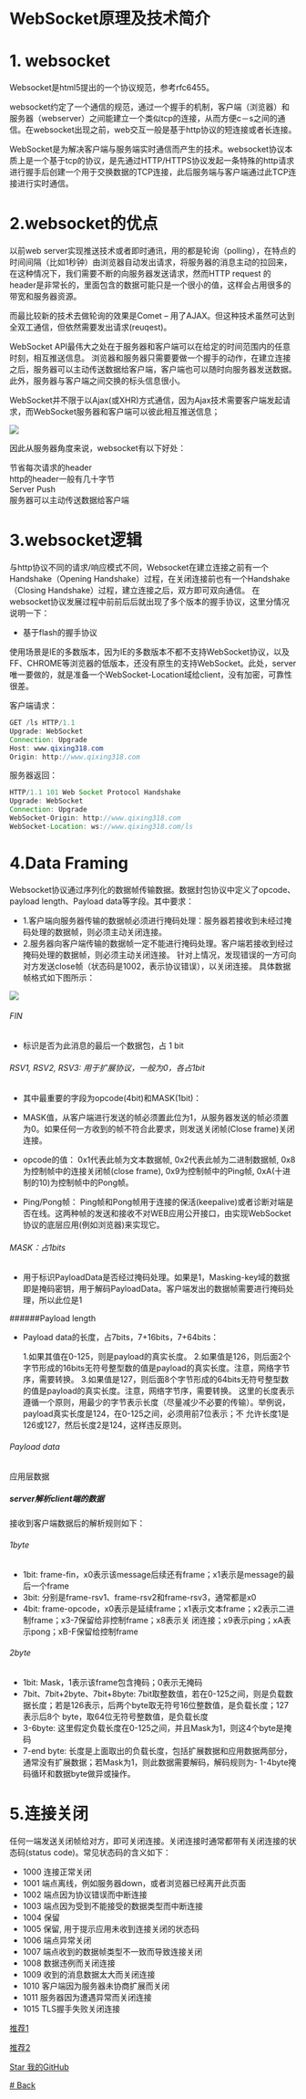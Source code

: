# WebSocket原理及技术简介

# 1. websocket

Websocket是html5提出的一个协议规范，参考rfc6455。

websocket约定了一个通信的规范，通过一个握手的机制，客户端（浏览器）和服务器（webserver）之间能建立一个类似tcp的连接，从而方便c－s之间的通信。在websocket出现之前，web交互一般是基于http协议的短连接或者长连接。

WebSocket是为解决客户端与服务端实时通信而产生的技术。websocket协议本质上是一个基于tcp的协议，是先通过HTTP/HTTPS协议发起一条特殊的http请求进行握手后创建一个用于交换数据的TCP连接，此后服务端与客户端通过此TCP连接进行实时通信。

# 2.websocket的优点
以前web server实现推送技术或者即时通讯，用的都是轮询（polling），在特点的时间间隔（比如1秒钟）由浏览器自动发出请求，将服务器的消息主动的拉回来，在这种情况下，我们需要不断的向服务器发送请求，然而HTTP request 的header是非常长的，里面包含的数据可能只是一个很小的值，这样会占用很多的带宽和服务器资源。

而最比较新的技术去做轮询的效果是Comet – 用了AJAX。但这种技术虽然可达到全双工通信，但依然需要发出请求(reuqest)。

WebSocket API最伟大之处在于服务器和客户端可以在给定的时间范围内的任意时刻，相互推送信息。 浏览器和服务器只需要要做一个握手的动作，在建立连接之后，服务器可以主动传送数据给客户端，客户端也可以随时向服务器发送数据。 此外，服务器与客户端之间交换的标头信息很小。

WebSocket并不限于以Ajax(或XHR)方式通信，因为Ajax技术需要客户端发起请求，而WebSocket服务器和客户端可以彼此相互推送信息；

![](https://jayqiu.github.io/blog/2017/img/blog_05_11_17_01.png)

因此从服务器角度来说，websocket有以下好处：

节省每次请求的header</br>
http的header一般有几十字节</br>
Server Push</br>
服务器可以主动传送数据给客户端

# 3.websocket逻辑

与http协议不同的请求/响应模式不同，Websocket在建立连接之前有一个Handshake（Opening Handshake）过程，在关闭连接前也有一个Handshake（Closing Handshake）过程，建立连接之后，双方即可双向通信。
在websocket协议发展过程中前前后后就出现了多个版本的握手协议，这里分情况说明一下：

* 基于flash的握手协议

使用场景是IE的多数版本，因为IE的多数版本不都不支持WebSocket协议，以及FF、CHROME等浏览器的低版本，还没有原生的支持WebSocket。此处，server唯一要做的，就是准备一个WebSocket-Location域给client，没有加密，可靠性很差。

客户端请求：

````java
GET /ls HTTP/1.1
Upgrade: WebSocket
Connection: Upgrade
Host: www.qixing318.com
Origin: http://www.qixing318.com
````
服务器返回：

````java
HTTP/1.1 101 Web Socket Protocol Handshake
Upgrade: WebSocket
Connection: Upgrade
WebSocket-Origin: http://www.qixing318.com
WebSocket-Location: ws://www.qixing318.com/ls
````

# 4.Data Framing

Websocket协议通过序列化的数据帧传输数据。数据封包协议中定义了opcode、payload length、Payload data等字段。其中要求：

* 1.客户端向服务器传输的数据帧必须进行掩码处理：服务器若接收到未经过掩码处理的数据帧，则必须主动关闭连接。
* 2.服务器向客户端传输的数据帧一定不能进行掩码处理。客户端若接收到经过掩码处理的数据帧，则必须主动关闭连接。
针对上情况，发现错误的一方可向对方发送close帧（状态码是1002，表示协议错误），以关闭连接。
具体数据帧格式如下图所示：

![](https://jayqiu.github.io/blog/2017/img/blog_05_11_17_02.png)

###### FIN

* 标识是否为此消息的最后一个数据包，占 1 bit

###### RSV1, RSV2, RSV3: 用于扩展协议，一般为0，各占1bit

* 其中最重要的字段为opcode(4bit)和MASK(1bit)：

* MASK值，从客户端进行发送的帧必须置此位为1，从服务器发送的帧必须置为0。如果任何一方收到的帧不符合此要求，则发送关闭帧(Close frame)关闭连接。
* opcode的值： 0x1代表此帧为文本数据帧, 0x2代表此帧为二进制数据帧, 0x8为控制帧中的连接关闭帧(close frame), 0x9为控制帧中的Ping帧, 0xA(十进制的10)为控制帧中的Pong帧。
* Ping/Pong帧： Ping帧和Pong帧用于连接的保活(keepalive)或者诊断对端是否在线。这两种帧的发送和接收不对WEB应用公开接口，由实现WebSocket协议的底层应用(例如浏览器)来实现它。

###### MASK：占1bits

* 用于标识PayloadData是否经过掩码处理。如果是1，Masking-key域的数据即是掩码密钥，用于解码PayloadData。客户端发出的数据帧需要进行掩码处理，所以此位是1

######Payload length

* Payload data的长度，占7bits，7+16bits，7+64bits：

	1.如果其值在0-125，则是payload的真实长度。
	2.如果值是126，则后面2个字节形成的16bits无符号整型数的值是payload的真实长度。注意，网络字节序，需要转换。
	3.如果值是127，则后面8个字节形成的64bits无符号整型数的值是payload的真实长度。注意，网络字节序，需要转换。
	这里的长度表示遵循一个原则，用最少的字节表示长度（尽量减少不必要的传输）。举例说，payload真实长度是124，在0-125之间，必须用前7位表示；不	允许长度1是126或127，然后长度2是124，这样违反原则。

###### Payload data

应用层数据

##### server解析client端的数据

接收到客户端数据后的解析规则如下：

###### 1byte
* 1bit: frame-fin，x0表示该message后续还有frame；x1表示是message的最后一个frame
* 3bit: 分别是frame-rsv1、frame-rsv2和frame-rsv3，通常都是x0
* 4bit: frame-opcode，x0表示是延续frame；x1表示文本frame；x2表示二进制frame；x3-7保留给非控制frame；x8表示关 闭连接；x9表示ping；xA表示pong；xB-F保留给控制frame

###### 2byte

* 1bit: Mask，1表示该frame包含掩码；0表示无掩码
* 7bit、7bit+2byte、7bit+8byte: 7bit取整数值，若在0-125之间，则是负载数据长度；若是126表示，后两个byte取无符号16位整数值，是负载长度；127表示后8个 byte，取64位无符号整数值，是负载长度
* 3-6byte: 这里假定负载长度在0-125之间，并且Mask为1，则这4个byte是掩码
* 7-end byte: 长度是上面取出的负载长度，包括扩展数据和应用数据两部分，通常没有扩展数据；若Mask为1，则此数据需要解码，解码规则为- 1-4byte掩码循环和数据byte做异或操作。

# 5.连接关闭
任何一端发送关闭帧给对方，即可关闭连接。关闭连接时通常都带有关闭连接的状态码(status code)。常见状态码的含义如下：

* 1000 连接正常关闭
* 1001 端点离线，例如服务器down，或者浏览器已经离开此页面
* 1002 端点因为协议错误而中断连接
* 1003 端点因为受到不能接受的数据类型而中断连接
* 1004 保留
* 1005 保留, 用于提示应用未收到连接关闭的状态码
* 1006 端点异常关闭
* 1007 端点收到的数据帧类型不一致而导致连接关闭
* 1008 数据违例而关闭连接
* 1009 收到的消息数据太大而关闭连接
* 1010 客户端因为服务器未协商扩展而关闭
* 1011 服务器因为遭遇异常而关闭连接
* 1015 TLS握手失败关闭连接

[推荐1](https://www.cnblogs.com/lizhenghn/p/5155933.html)

[推荐2](http://blog.csdn.net/yinqingwang/article/details/52565133)

[Star 我的GitHub](https://github.com/Jayqiu)

[# Back](https://jayqiu.github.io/blog)
